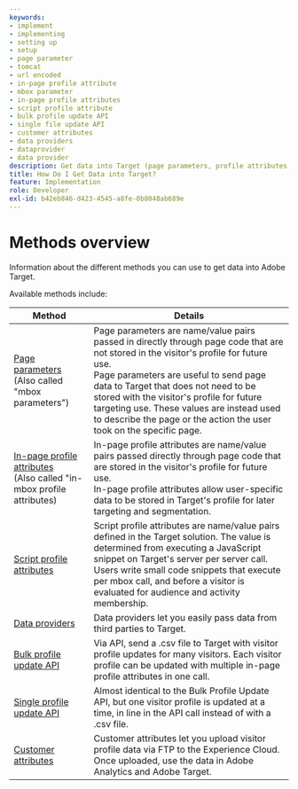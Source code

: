 ```yaml
---
keywords:
- implement
- implementing
- setting up
- setup
- page parameter
- tomcat
- url encoded
- in-page profile attribute
- mbox parameter
- in-page profile attributes
- script profile attribute
- bulk profile update API
- single file update API
- customer attributes
- data providers
- dataprovider
- data provider
description: Get data into Target (page parameters, profile attributes, script profile attributes, data providers, single and bulk profile update APIs, Customer Attributes).
title: How Do I Get Data into Target?
feature: Implementation
role: Developer
exl-id: b42eb846-d423-4545-a8fe-0b8048ab689e
---
```

# Methods overview

Information about the different methods you can use to get data into Adobe Target.

Available methods include:

|Method|Details|
| --- | --- |
|[Page parameters](page-parameters.md)<br />(Also called "mbox parameters")|Page parameters are name/value pairs passed in directly through page code that are not stored in the visitor's profile for future use.<br />Page parameters are useful to send page data to Target that does not need to be stored with the visitor's profile for future targeting use. These values are instead used to describe the page or the action the user took on the specific page.|
|[In-page profile attributes](in-page-profile-attributes.md)<br />(Also called "in-mbox profile attributes)|In-page profile attributes are name/value pairs passed directly through page code that are stored in the visitor's profile for future use.<br />In-page profile attributes allow user-specific data to be stored in Target's profile for later targeting and segmentation.|
|[Script profile attributes](script-profile-attributes.md)|Script profile attributes are name/value pairs defined in the Target solution. The value is determined from executing a JavaScript snippet on Target's server per server call.<br />Users write small code snippets that execute per mbox call, and before a visitor is evaluated for audience and activity membership.|
|[Data providers](data-providers.md)|Data providers let you easily pass data from third parties to Target.|
|[Bulk profile update API](bulk-profile-update-api.md)|Via API, send a .csv file to Target with visitor profile updates for many visitors. Each visitor profile can be updated with multiple in-page profile attributes in one call.|
|[Single profile update API](single-profile-update-api.md)|Almost identical to the Bulk Profile Update API, but one visitor profile is updated at a time, in line in the API call instead of with a .csv file.|
|[Customer attributes](customer-attributes.md)|Customer attributes let you upload visitor profile data via FTP to the Experience Cloud. Once uploaded, use the data in Adobe Analytics and Adobe Target.|












